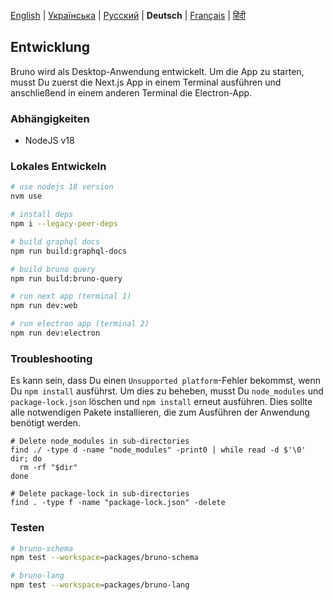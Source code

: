 [English](/docs/development.md) | [Українська](/docs/development_ua.md) | [Русский](/docs/development_ru.md) | **Deutsch** | [Français](/docs/development_fr.md) | [हिंदी](/docs/development_hi.md)

## Entwicklung

Bruno wird als Desktop-Anwendung entwickelt. Um die App zu starten, musst Du zuerst die Next.js App in einem Terminal ausführen und anschließend in einem anderen Terminal die Electron-App.

### Abhängigkeiten

- NodeJS v18

### Lokales Entwickeln

```bash
# use nodejs 18 version
nvm use

# install deps
npm i --legacy-peer-deps

# build graphql docs
npm run build:graphql-docs

# build bruno query
npm run build:bruno-query

# run next app (terminal 1)
npm run dev:web

# run electron app (terminal 2)
npm run dev:electron
```

### Troubleshooting

Es kann sein, dass Du einen `Unsupported platform`-Fehler bekommst, wenn Du `npm install` ausführst. Um dies zu beheben, musst Du `node_modules` und `package-lock.json` löschen und `npm install` erneut ausführen. Dies sollte alle notwendigen Pakete installieren, die zum Ausführen der Anwendung benötigt werden.

```shell
# Delete node_modules in sub-directories
find ./ -type d -name "node_modules" -print0 | while read -d $'\0' dir; do
  rm -rf "$dir"
done

# Delete package-lock in sub-directories
find . -type f -name "package-lock.json" -delete
```

### Testen

```bash
# bruno-schema
npm test --workspace=packages/bruno-schema

# bruno-lang
npm test --workspace=packages/bruno-lang
```
